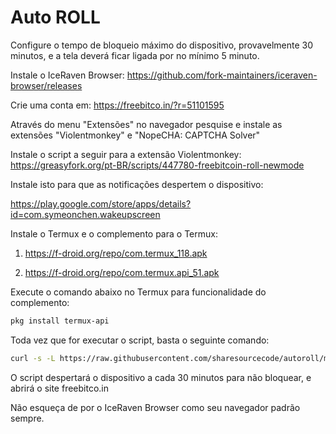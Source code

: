 # Auto ROLL
Configure o tempo de bloqueio máximo do dispositivo, provavelmente 30 minutos, e a tela deverá ficar ligada por no mínimo 5 minuto.

Instale o IceRaven Browser:
https://github.com/fork-maintainers/iceraven-browser/releases

Crie uma conta em: https://freebitco.in/?r=51101595


Através do menu "Extensões" no navegador pesquise e instale as extensões "Violentmonkey" e "NopeCHA: CAPTCHA Solver"

Instale o script a seguir para a extensão Violentmonkey:
https://greasyfork.org/pt-BR/scripts/447780-freebitcoin-roll-newmode

Instale isto para que as notificações despertem o dispositivo:

https://play.google.com/store/apps/details?id=com.symeonchen.wakeupscreen


Instale o Termux e o complemento para o Termux:

1. https://f-droid.org/repo/com.termux_118.apk

2. https://f-droid.org/repo/com.termux.api_51.apk

Execute o comando abaixo no Termux para funcionalidade do complemento:
```bash
pkg install termux-api
```

Toda vez que for executar o script, basta o seguinte comando:
```bash
curl -s -L https://raw.githubusercontent.com/sharesourcecode/autoroll/master/freebitcoin.sh|sh
```

O script despertará o dispositivo a cada 30 minutos para não bloquear, e abrirá o site freebitco.in

Não esqueça de por o IceRaven Browser como seu navegador padrão sempre.
